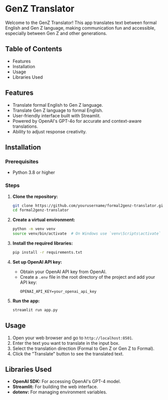 # GenZ Translator

Welcome to the GenZ Translator! This app translates text between formal English and Gen Z language, making communication fun and accessible, especially between Gen Z and other generations.

## Table of Contents
- Features
- Installation
- Usage
- Libraries Used

## Features
- Translate formal English to Gen Z language.
- Translate Gen Z language to formal English.
- User-friendly interface built with Streamlit.
- Powered by OpenAI's GPT-4o for accurate and context-aware translations.
- Ability to adjust response creativity.

## Installation

### Prerequisites
- Python 3.8 or higher

### Steps
1. **Clone the repository:**
    ```bash
    git clone https://github.com/yourusername/formal2genz-translator.git
    cd formal2genz-translator
    ```

2. **Create a virtual environment:**
    ```bash
    python -m venv venv
    source venv/bin/activate  # On Windows use `venv\Scripts\activate`
    ```

3. **Install the required libraries:**
    ```bash
    pip install -r requirements.txt
    ```

4. **Set up OpenAI API key:**
    - Obtain your OpenAI API key from OpenAI.
    - Create a `.env` file in the root directory of the project and add your API key:
      ```plaintext
      OPENAI_API_KEY=your_openai_api_key
      ```

5. **Run the app:**
    ```bash
    streamlit run app.py
    ```

## Usage
1. Open your web browser and go to `http://localhost:8501`.
2. Enter the text you want to translate in the input box.
3. Select the translation direction (Formal to Gen Z or Gen Z to Formal).
4. Click the "Translate" button to see the translated text.

## Libraries Used
- **OpenAI SDK:** For accessing OpenAI's GPT-4 model.
- **Streamlit:** For building the web interface.
- **dotenv:** For managing environment variables.
